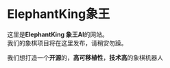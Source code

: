 # ElephantKing象王
这里是**ElephantKing 象王AI**的网站。<br />
我们的象棋项目将在这里发布，请稍安勿躁。

我们想打造一个**开源**的，**高可移植性**，**技术高**的象棋机器人
